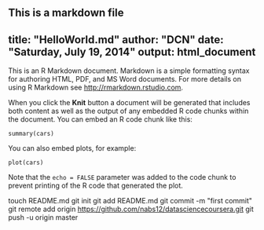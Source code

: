 ## This is a markdown file


title: "HelloWorld.md"
author: "DCN"
date: "Saturday, July 19, 2014"
output: html_document
---

This is an R Markdown document. Markdown is a simple formatting syntax for authoring HTML, PDF, and MS Word documents. For more details on using R Markdown see <http://rmarkdown.rstudio.com>.

When you click the **Knit** button a document will be generated that includes both content as well as the output of any embedded R code chunks within the document. You can embed an R code chunk like this:

```{r}
summary(cars)
```

You can also embed plots, for example:

```{r, echo=FALSE}
plot(cars)
```

Note that the `echo = FALSE` parameter was added to the code chunk to prevent printing of the R code that generated the plot.

touch README.md
git init
git add README.md
git commit -m "first commit"
git remote add origin https://github.com/nabs12/datasciencecoursera.git
git push -u origin master

